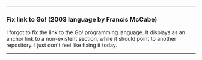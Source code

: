 ***

### Fix link to Go! (2003 language by Francis McCabe)

I forgot to fix the link to the Go! programming language. It displays as an anchor link to a non-existent section, while it should point to another repository. I just don't feel like fixing it today.

***
